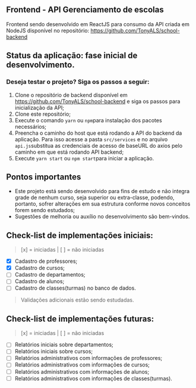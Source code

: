 ## Frontend - API Gerenciamento de escolas

Frontend sendo desenvolvido em ReactJS para consumo da API criada em NodeJS disponível no repositório: https://github.com/TonyALS/school-backend
<br>
## Status da aplicação: fase inicial de desenvolvimento.

### Deseja testar o projeto? Siga os passos a seguir:
1. Clone o repositório de backend disponível em https://github.com/TonyALS/school-backend e siga os passos para inicialização da API;
2. Clone este repositório;
3. Execute o comando `yarn` ou `npm`para instalação dos pacotes necessários;
4. Preencha o caminho do host que está rodando a API do backend da aplicação. Para isso acesse a pasta `src/services` e no arquivo `api.js`substitua as credenciais de acesso de baseURL do axios pelo caminho em que está rodando API backend;
5. Execute `yarn start` ou `npm start`para iniciar a aplicação. 

## Pontos importantes
* Este projeto está sendo desenvolvido para fins de estudo e não integra grade de nenhum curso, seja superior ou extra-classe, podendo, portanto, sofrer alterações em sua estrutura conforme novos conceitos forem sendo estudados;
* Sugestões de melhoria ou auxílio no desenvolvimento são bem-vindos.

## Check-list de implementações iniciais:
> [x] = iniciadas | [ ] = não iniciadas

- [X] Cadastro de professores;
- [X] Cadastro de cursos;
- [ ] Cadastro de departamentos;
- [ ] Cadastro de alunos;
- [ ] Cadastro de classes(turmas) no banco de dados.

> Validações adicionais estão sendo estudadas.

## Check-list de implementações futuras:
> [x] = iniciadas | [ ] = não iniciadas

- [ ] Relatórios iniciais sobre departamentos;
- [ ] Relatórios iniciais sobre cursos;
- [ ] Relatórios administrativos com informações de professores;
- [ ] Relatórios administrativos com informações de cursos;
- [ ] Relatórios administrativos com informações de alunos;
- [ ] Relatórios administrativos com informações de classes(turmas).
